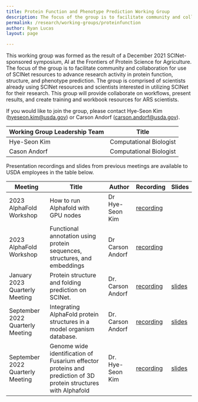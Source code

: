 ```yaml
---
title: Protein Function and Phenotype Prediction Working Group
description: The focus of the group is to facilitate community and collaboration for use of SCINet resources to advance research activity in protein function, structure, and phenotype prediction.
permalink: /research/working-groups/proteinfunction
author: Ryan Lucas
layout: page

---
```



This working group was formed as the result of a December 2021 SCINet-sponsored symposium, AI at the Frontiers of Protein Science for Agriculture. The focus of the group is to facilitate community and collaboration for use of SCINet resources to advance research activity in protein function, structure, and phenotype prediction.  The group is comprised of scientists already using SCINet resources and scientists interested in utilizing SCINet for their research. This group will provide collaborate on workflows, present results, and create training and workbook resources for ARS scientists.

If you would like to join the group, please contact Hye-Seon Kim ([hyeseon.kim@usda.gov](hyeseon.kim@usda.gov)) or Carson Andorf ([carson.andorf@usda.gov](carson.andorf@usda.gov)).

**Working Group Leadership Team** | **Title** 
---|---
Hye-Seon Kim | Computational Biologist 
Cason Andorf | Computational Biologist

Presentation recordings and slides from previous meetings are available to USDA employees in the table below.

**Meeting** | **Title** | **Author** | **Recording** | **Slides**
---|---|---|---|---
2023 AlphaFold Workshop | How to run Alphafold with GPU nodes | Dr Hye-Seon Kim | [recording](https://web.microsoftstream.com/video/62b2fb71-1d93-400d-9a57-efc757e436b4) | 
2023 AlphaFold Workshop | Functional annotation using protein sequences, structures, and embeddings | Dr Carson Andorf | [recording](https://web.microsoftstream.com/video/f8f2d9b3-7f28-4c7d-b8c3-3c1fd2bdfd21) |
January 2023 Quarterly Meeting | Protein structure and folding prediction on SCINet. | Dr. Carson Andorf | [recording](https://usdagcc.sharepoint.com/:v:/s/REE-ARS-SCINetProteinScienceWG/EdB0tKnLNeFPgDEN1ib6uWIBNAPB_SLxp_wCtGKLa2omkQ?e=MlZiVp) | [slides](https://usdagcc.sharepoint.com/:b:/r/sites/REE-ARS-SCINetProteinScienceWG/Shared%20Documents/Presentations/Protein_presentation_PSGroup_version2.pdf?csf=1&web=1&e=n80Yh0)
September 2022 Quarterly Meeting | Integrating AlphaFold protein structures in a model organism database. | Dr. Carson Andorf | [recording](https://usdagcc.sharepoint.com/:v:/s/REE-ARS-SCINetProteinScienceWG/EZYiRS633BFOqjPoezf27kgBfXfkzRHLnEd14FkQU2UmGw?e=fQZXbE) | [slides](https://usdagcc.sharepoint.com/:b:/r/sites/REE-ARS-SCINetProteinScienceWG/Shared%20Documents/Presentations/Andorf_USDA_presentation_PSGroup.pdf?csf=1&web=1&e=jh8q1h)
September 2022 Quarterly Meeting | Genome wide identification of Fusarium effector proteins and prediction of 3D protein structures with Alphafold | Dr. Hye-Seon Kim | [recording](https://usdagcc.sharepoint.com/:v:/s/REE-ARS-SCINetProteinScienceWG/EQNhlQmzeeNLp89a_oUFb1QBDkT5ri_AeEw-pukrcMxrdQ?e=6kBLCb) | [slides](https://usdagcc.sharepoint.com/:b:/r/sites/REE-ARS-SCINetProteinScienceWG/Shared%20Documents/Presentations/Alphafold_HyeSeon_Kim_USDA_Final.pdf?csf=1&web=1&e=0fnrSo)
